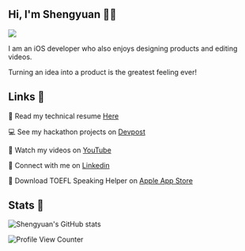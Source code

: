 ## Hi, I'm Shengyuan 👋🏻

<img src="https://i.imgur.com/ptmWFWx.png" />

I am an iOS developer who also enjoys designing products and editing videos.

Turning an idea into a product is the greatest feeling ever!

## Links 🔗
📄 Read my technical resume [Here](https://drive.google.com/file/d/1qBoIP6QdWTvSpWAgE892UzYAQg6QFKdQ/view?usp=sharing)

💻 See my hackathon projects on [Devpost](https://devpost.com/shengyuan-lu)

🎥 Watch my videos on [YouTube](https://www.youtube.com/ShengyuanLu)

💼 Connect with me on [Linkedin](http://www.linkedin.com/in/shengyuan-lu)

📱 Download TOEFL Speaking Helper on [Apple App Store](https://apps.apple.com/us/app/toefl-speaking-helper/id1547083580)

## Stats 💯
![Shengyuan's GitHub stats](https://github-readme-stats.vercel.app/api?username=shengyuan-lu)

![Profile View Counter](https://komarev.com/ghpvc/?username=shengyuan-lu)
